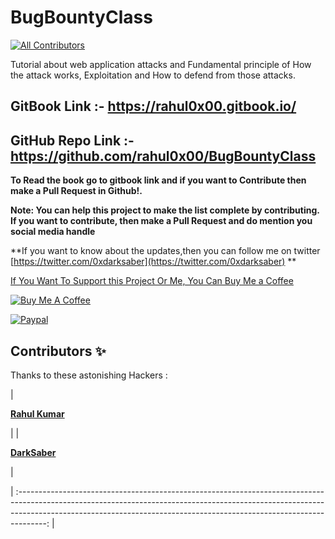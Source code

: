 # BugBountyClass

[![All Contributors](https://img.shields.io/badge/all--contributors-2-%23EEA47FFF?style=flat)](#contributors-)

Tutorial about web application attacks and Fundamental principle of How the attack works, Exploitation and How to defend from those attacks.

## GitBook Link :- https://rahul0x00.gitbook.io/
## GitHub Repo Link :- https://github.com/rahul0x00/BugBountyClass

 **To Read the book go to gitbook link and if you want to Contribute then make a Pull Request in Github!.**

**Note: You can help this project to make the list complete by contributing. If you want to contribute, then make a Pull Request and do mention you social media handle**

\*\*If you want to know about the updates,then you can follow me on twitter [https://twitter.com/0xdarksaber](https://twitter.com/0xdarksaber) \*\*

[If You Want To Support this Project Or Me, You Can Buy Me a Coffee](https://www.buymeacoffee.com/rahul0x00)

[![Buy Me A Coffee](https://www.buymeacoffee.com/assets/img/custom\_images/orange\_img.png)](https://www.buymeacoffee.com/rahul0x00)

[![Paypal](https://www.paypalobjects.com/webstatic/mktg/Logo/pp-logo-150px.png)](https://paypal.me/rahul0x00)



## Contributors ✨

Thanks to these astonishing Hackers :

| <p><a href="https://github.com/rahul0x00"><img src="https://user-images.githubusercontent.com/104289350/190708729-a30bc55e-0fe5-4bd0-a4f7-eda47765a952.jpg" alt=""><br><strong>Rahul Kumar</strong></a><br><a href="./#contrib-rahul0x00"></a></p> |
| <p><a href="https://github.com/darks4ber"><img src="https://user-images.githubusercontent.com/104289350/190708729-a30bc55e-0fe5-4bd0-a4f7-eda47765a952" alt=""><br><strong>DarkSaber</strong></a><br><a href="./#contrib-darks4ber"></a></p> |

| :-------------------------------------------------------------------------------------------------------------------------------------------------------------------------------------------------------------------------------------------------: |
